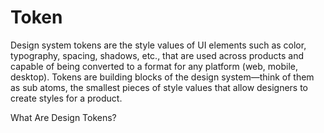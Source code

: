 # Token

Design system tokens are the style values of UI elements such as color, typography, spacing, shadows, etc., that are used across products and capable of being converted to a format for any platform (web, mobile, desktop). Tokens are building blocks of the design system—think of them as sub atoms, the smallest pieces of style values that allow designers to create styles for a product.

<BadgeLink colorScheme='yellow' badgeText='Read' href='https://xd.adobe.com/ideas/principles/design-systems/what-are-design-tokens/'>What Are Design Tokens?</BadgeLink>

